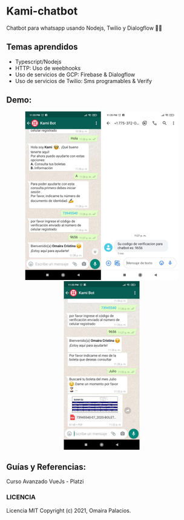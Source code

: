 # Kami-chatbot

Chatbot para whatsapp usando Nodejs, Twilio y Dialogflow 🤖📱
## Temas aprendidos

* Typescript/Nodejs
* HTTP: Uso de weebhooks
* Uso de servicios de GCP: Firebase & Dialogflow
* Uso de servicios de Twilio: Sms programables & Verify

## Demo:

<div align="center" style="margin-bottom:30px">
  <img src="https://github.com/omairapalacios/wpp-chatbot/blob/master/src/assets/chatbot-1.jpeg" width="200" title="imagen 1">
  <img src="https://github.com/omairapalacios/wpp-chatbot/blob/master/src/assets/chatbot-2.jpeg" width="200" title="imagen 2">
  <img src="https://github.com/omairapalacios/wpp-chatbot/blob/master/src/assets/chatbot-3.jpeg" width="200" title="imagen 3">
</div>

## Guías y Referencias:

Curso  Avanzado VueJs - Platzi

### LICENCIA

Licencia MIT Copyright (c) 2021, Omaira Palacios.
